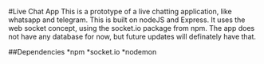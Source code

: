 #Live Chat App
This is a prototype of a live chatting application, like whatsapp and telegram. This is built on
nodeJS and Express. It uses the web socket concept, using the socket.io package from npm. The app does not have
any database for now, but future updates will definately have that.

##Dependencies
*npm
*socket.io
\*nodemon
